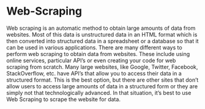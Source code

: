 # Web-Scraping
Web scraping is an automatic method to obtain large amounts of data from websites.
Most of this data is unstructured data in an HTML format which is then converted into structured data in a spreadsheet or a database so that it can be used in various applications. There are many different ways to perform web scraping to obtain data from websites. These include using online services, particular API’s or even creating your code for web scraping from scratch. Many large websites, like Google, Twitter, Facebook, StackOverflow, etc. have API’s that allow you to access their data in a structured format. This is the best option, but there are other sites that don’t allow users to access large amounts of data in a structured form or they are simply not that technologically advanced. In that situation, it’s best to use Web Scraping to scrape the website for data.
